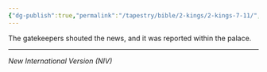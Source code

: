 ```yaml
---
{"dg-publish":true,"permalink":"/tapestry/bible/2-kings/2-kings-7-11/","title":"2 Kings 7:11","hide":true,"tags":["bible-verse","bible-verse"],"dgHomeLink":true,"dgShowLocalGraph":true,"dgEnableSearch":true}
---
```


The gatekeepers shouted the news, and it was reported within the palace.

---
*New International Version (NIV)*